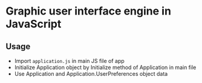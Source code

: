 # Graphic user interface engine in JavaScript

## Usage
- Import `application.js` in main JS file of app
- Initialize Application object by Initialize method of Application in main file
- Use Application and Application.UserPreferences object data
